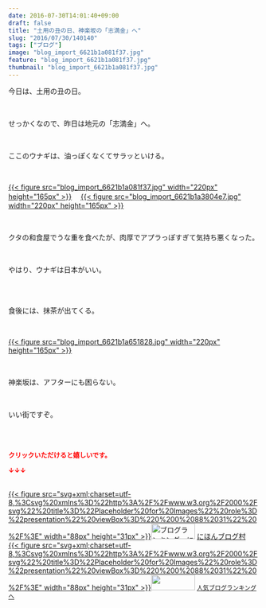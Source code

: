 ```yaml
---
date: 2016-07-30T14:01:40+09:00
draft: false
title: "土用の丑の日、神楽坂の「志満金」へ"
slug: "2016/07/30/140140"
tags: ["ブログ"]
image: "blog_import_6621b1a081f37.jpg"
feature: "blog_import_6621b1a081f37.jpg"
thumbnail: "blog_import_6621b1a081f37.jpg"
---
```

<p>今日は、土用の丑の日。</p><br/><p>せっかくなので、昨日は地元の「志満金」へ。</p><br/><p>ここのウナギは、油っぽくなくてサラッといける。</p><br/><p><a href="blog_import_6621b1a207c42.jpg">{{< figure src="blog_import_6621b1a081f37.jpg" width="220px" height="165px" >}}</a> 　<a href="blog_import_6621b1a4ced66.jpg">{{< figure src="blog_import_6621b1a3804e7.jpg" width="220px" height="165px" >}}</a> </p><p><br/></p><p>クタの和食屋でうな重を食べたが、肉厚でアプラっぽすぎて気持ち悪くなった。</p><br/><p>やはり、ウナギは日本がいい。</p><br/><br/><p>食後には、抹茶が出てくる。</p><br/><p><a href="blog_import_6621b1a78b423.jpg">{{< figure src="blog_import_6621b1a651828.jpg" width="220px" height="165px" >}}</a> <br/></p><br/><p>神楽坂は、アフターにも困らない。</p><br/><p>いい街ですぞ。</p><br/><br/><p><font color="#ff0000" size="2"><strong>クリックいただけると嬉しいです。<br/></strong></font></p><p><font color="#ff0000" size="2"><strong>↓↓↓</strong></font></p><p><br/><a href="http://www.blogmura.com/ranking.html" target="_blank">{{< figure src="svg+xml;charset=utf-8,%3Csvg%20xmlns%3D%22http%3A%2F%2Fwww.w3.org%2F2000%2Fsvg%22%20title%3D%22Placeholder%20for%20Images%22%20role%3D%22presentation%22%20viewBox%3D%220%200%2088%2031%22%20%2F%3E" width="88px" height="31px" >}}<noscript><img border="0" alt="ブログランキング・にほんブログ村へ" src="https://img-proxy.blog-video.jp/images?url=http%3A%2F%2Fwww.blogmura.com%2Fimg%2Fwww88_31.gif" width="88" height="31"></noscript></a> <a href="http://www.blogmura.com/ranking.html" target="_blank">にほんブログ村</a> <br/><a title="人気ブログランキングへ" href="link.php?1804582">{{< figure src="svg+xml;charset=utf-8,%3Csvg%20xmlns%3D%22http%3A%2F%2Fwww.w3.org%2F2000%2Fsvg%22%20title%3D%22Placeholder%20for%20Images%22%20role%3D%22presentation%22%20viewBox%3D%220%200%2088%2031%22%20%2F%3E" width="88px" height="31px" >}}<noscript><img border="0" src="https://blog.with2.net/img/banner/banner_22.gif" width="88" height="31"></noscript></a> <a style="FONT-SIZE: 12px" href="link.php?1804582">人気ブログランキングへ</a> </p>

